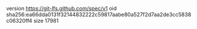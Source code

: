 version https://git-lfs.github.com/spec/v1
oid sha256:ea66dda0131f32144832222c59817aabe80a527f2d7aa2de3cc5838c06320ff4
size 17981
